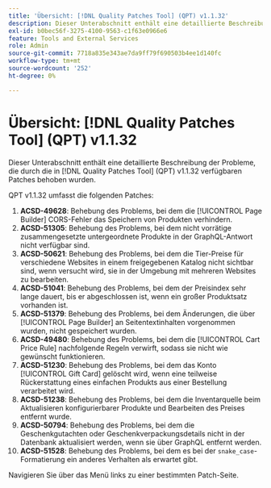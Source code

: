 ```yaml
---
title: 'Übersicht: [!DNL Quality Patches Tool] (QPT) v1.1.32'
description: Dieser Unterabschnitt enthält eine detaillierte Beschreibung der Probleme, die durch die in [!DNL Quality Patches Tool]  (QPT) v1.1.32 verfügbaren Patches behoben wurden.
exl-id: b0bec56f-3275-4100-9563-c1f63e0966e6
feature: Tools and External Services
role: Admin
source-git-commit: 7718a835e343ae7da9ff79f690503b4ee1d140fc
workflow-type: tm+mt
source-wordcount: '252'
ht-degree: 0%

---
```


# Übersicht: [!DNL Quality Patches Tool] (QPT) v1.1.32

Dieser Unterabschnitt enthält eine detaillierte Beschreibung der Probleme, die durch die in [!DNL Quality Patches Tool] (QPT) v1.1.32 verfügbaren Patches behoben wurden.

QPT v1.1.32 umfasst die folgenden Patches:

1. **ACSD-49628**: Behebung des Problems, bei dem die [!UICONTROL Page Builder] CORS-Fehler das Speichern von Produkten verhindern.
1. **ACSD-51305**: Behebung des Problems, bei dem nicht vorrätige zusammengesetzte untergeordnete Produkte in der GraphQL-Antwort nicht verfügbar sind.
1. **ACSD-50621**: Behebung des Problems, bei dem die Tier-Preise für verschiedene Websites in einem freigegebenen Katalog nicht sichtbar sind, wenn versucht wird, sie in der Umgebung mit mehreren Websites zu bearbeiten.
1. **ACSD-51041**: Behebung des Problems, bei dem der Preisindex sehr lange dauert, bis er abgeschlossen ist, wenn ein großer Produktsatz vorhanden ist.
1. **ACSD-51379**: Behebung des Problems, bei dem Änderungen, die über [!UICONTROL Page Builder] an Seitentextinhalten vorgenommen wurden, nicht gespeichert wurden.
1. **ACSD-49480**: Behebung des Problems, bei dem die [!UICONTROL Cart Price Rule] nachfolgende Regeln verwirft, sodass sie nicht wie gewünscht funktionieren.
1. **ACSD-51230**: Behebung des Problems, bei dem das Konto [!UICONTROL Gift Card] gelöscht wird, wenn eine teilweise Rückerstattung eines einfachen Produkts aus einer Bestellung verarbeitet wird.
1. **ACSD-51238**: Behebung des Problems, bei dem die Inventarquelle beim Aktualisieren konfigurierbarer Produkte und Bearbeiten des Preises entfernt wurde.
1. **ACSD-50794**: Behebung des Problems, bei dem die Geschenkgutachten oder Geschenkverpackungsdetails nicht in der Datenbank aktualisiert werden, wenn sie über GraphQL entfernt werden.
1. **ACSD-51528**: Behebung des Problems, bei dem es bei der `snake_case`-Formatierung ein anderes Verhalten als erwartet gibt.

Navigieren Sie über das Menü links zu einer bestimmten Patch-Seite.
